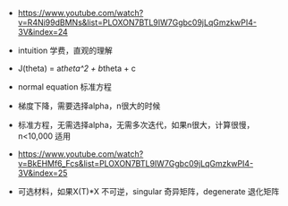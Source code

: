 - https://www.youtube.com/watch?v=R4Ni99dBMNs&list=PLOXON7BTL9IW7Ggbc09jLqGmzkwPI4-3V&index=24
- intuition 学费，直观的理解
- J(theta) = a*theta^2 + b*theta + c
- normal equation 标准方程
- 梯度下降，需要选择alpha，n很大的时候
- 标准方程，无需选择alpha，无需多次迭代，如果n很大，计算很慢，n<10,000 适用

- https://www.youtube.com/watch?v=BkEHMf6_Fcs&list=PLOXON7BTL9IW7Ggbc09jLqGmzkwPI4-3V&index=25
- 可选材料，如果X(T)*X 不可逆，singular 奇异矩阵，degenerate 退化矩阵
